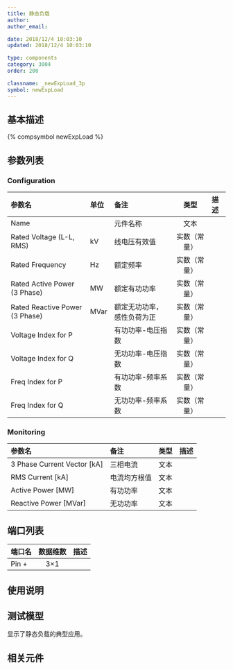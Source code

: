 ```yaml
---
title: 静态负载
author: 
author_email:

date: 2018/12/4 10:03:10
updated: 2018/12/4 10:03:10

type: components
category: 3004
order: 200

classname: _newExpLoad_3p
symbol: newExpLoad
---
```

## 基本描述
{% compsymbol newExpLoad %}

## 参数列表
### Configuration
| 参数名 | 单位 | 备注 | 类型 | 描述 |
| :--- | :--- | :--- | :--: | :--- |
| Name |  | 元件名称 | 文本 |  |
| Rated Voltage (L-L, RMS) | kV | 线电压有效值 | 实数（常量） |  |
| Rated Frequency | Hz | 额定频率 | 实数（常量） |  |
| Rated Active Power (3 Phase) | MW | 额定有功功率 | 实数（常量） |  |
| Rated Reactive Power (3 Phase) | MVar | 额定无功功率，感性负荷为正 | 实数（常量） |  |
| Voltage Index for P |  | 有功功率-电压指数 | 实数（常量） |  |
| Voltage Index for Q |  | 无功功率-电压指数 | 实数（常量） |  |
| Freq Index for P |  | 有功功率-频率系数 | 实数（常量） |  |
| Freq Index for Q |  | 无功功率-频率系数 | 实数（常量） |  |

### Monitoring
| 参数名 | 备注 | 类型 | 描述 |
| :--- | :--- | :--: | :--- |
| 3 Phase Current Vector \[kA\] | 三相电流 | 文本 |  |
| RMS Current \[kA\] | 电流均方根值 | 文本 |  |
| Active Power \[MW\] | 有功功率 | 文本 |  |
| Reactive Power \[MVar\] | 无功功率 | 文本 |  |


## 端口列表

| 端口名 | 数据维数 | 描述 |
| :--- | :--:  | :--- |
| Pin + | 3×1 | |                   

## 使用说明


## 测试模型
[<test name>](<test link>)显示了静态负载的典型应用。

## 相关元件


